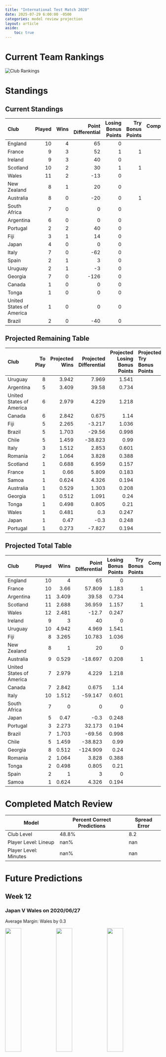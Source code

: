 ```yaml
---  
title: "International Test Match 2020"  
date: 2025-07-29 6:00:00 -0500  
categories: model review projection  
layout: article  
aside:  
    toc: true  
---
```

# Current Team Rankings


![Club Rankings](plots/rankings_International_Test_Match_2020.png)
# Standings

## Current Standings


| Club                     |   Played |   Wins |   Point Differential |   Losing Bonus Points |   Try Bonus Points |   Competition Points |
|:-------------------------|---------:|-------:|---------------------:|----------------------:|-------------------:|---------------------:|
| England                  |       10 |      4 |                   65 |                     0 |                    |                   28 |
| France                   |        9 |      3 |                   52 |                     1 |                  1 |                   24 |
| Ireland                  |        9 |      3 |                   40 |                     0 |                    |                   22 |
| Scotland                 |       10 |      2 |                   30 |                     1 |                  1 |                   22 |
| Wales                    |       11 |      2 |                  -13 |                     0 |                    |                   20 |
| New Zealand              |        8 |      1 |                   20 |                     0 |                    |                   18 |
| Australia                |        8 |      0 |                  -20 |                     0 |                  1 |                   15 |
| South Africa             |        7 |      0 |                    0 |                     0 |                    |                   14 |
| Argentina                |        6 |      0 |                    0 |                     0 |                    |                   12 |
| Portugal                 |        2 |      2 |                   40 |                     0 |                    |                    8 |
| Fiji                     |        3 |      1 |                   14 |                     0 |                    |                    8 |
| Japan                    |        4 |      0 |                    0 |                     0 |                    |                    8 |
| Italy                    |        7 |      0 |                  -62 |                     0 |                    |                    8 |
| Spain                    |        2 |      1 |                    3 |                     0 |                    |                    4 |
| Uruguay                  |        2 |      1 |                   -3 |                     0 |                    |                    4 |
| Georgia                  |        7 |      0 |                 -126 |                     0 |                    |                    4 |
| Canada                   |        1 |      0 |                    0 |                     0 |                    |                    2 |
| Tonga                    |        1 |      0 |                    0 |                     0 |                    |                    2 |
| United States of America |        1 |      0 |                    0 |                     0 |                    |                    2 |
| Brazil                   |        2 |      0 |                  -40 |                     0 |                    |                    0 |



## Projected Remaining Table


| Club                     |   To Play |   Projected Wins |   Projected Differential |   Projected Losing Bonus Points | Projected Try Bonus Points   |   Projected Competition Points |
|:-------------------------|----------:|-----------------:|-------------------------:|--------------------------------:|:-----------------------------|-------------------------------:|
| Uruguay                  |         8 |            3.942 |                    7.969 |                           1.541 |                              |                         17.955 |
| Argentina                |         5 |            3.409 |                   39.58  |                           0.734 |                              |                         14.734 |
| United States of America |         6 |            2.979 |                    4.229 |                           1.218 |                              |                         13.628 |
| Canada                   |         6 |            2.842 |                    0.675 |                           1.14  |                              |                         12.954 |
| Fiji                     |         5 |            2.265 |                   -3.217 |                           1.036 |                              |                         10.524 |
| Brazil                   |         5 |            1.703 |                  -29.56  |                           0.998 |                              |                          8.178 |
| Chile                    |         5 |            1.459 |                  -38.823 |                           0.99  |                              |                          7.17  |
| Italy                    |         3 |            1.512 |                    2.853 |                           0.601 |                              |                          6.913 |
| Romania                  |         2 |            1.064 |                    3.828 |                           0.388 |                              |                          4.848 |
| Scotland                 |         1 |            0.688 |                    6.959 |                           0.157 |                              |                          2.991 |
| France                   |         1 |            0.66  |                    5.809 |                           0.183 |                              |                          2.905 |
| Samoa                    |         1 |            0.624 |                    4.326 |                           0.194 |                              |                          2.762 |
| Australia                |         1 |            0.529 |                    1.303 |                           0.208 |                              |                          2.416 |
| Georgia                  |         1 |            0.512 |                    1.091 |                           0.24  |                              |                          2.368 |
| Tonga                    |         1 |            0.498 |                    0.805 |                           0.21  |                              |                          2.314 |
| Wales                    |         1 |            0.481 |                    0.3   |                           0.247 |                              |                          2.269 |
| Japan                    |         1 |            0.47  |                   -0.3   |                           0.248 |                              |                          2.226 |
| Portugal                 |         1 |            0.273 |                   -7.827 |                           0.194 |                              |                          1.372 |



## Projected Total Table


| Club                     |   Played |   Wins |   Point Differential |   Losing Bonus Points |   Try Bonus Points |   Competition Points |
|:-------------------------|---------:|-------:|---------------------:|----------------------:|-------------------:|---------------------:|
| England                  |       10 |  4     |               65     |                 0     |                    |               28     |
| France                   |       10 |  3.66  |               57.809 |                 1.183 |                  1 |               26.905 |
| Argentina                |       11 |  3.409 |               39.58  |                 0.734 |                    |               26.734 |
| Scotland                 |       11 |  2.688 |               36.959 |                 1.157 |                  1 |               24.991 |
| Wales                    |       12 |  2.481 |              -12.7   |                 0.247 |                    |               22.269 |
| Ireland                  |        9 |  3     |               40     |                 0     |                    |               22     |
| Uruguay                  |       10 |  4.942 |                4.969 |                 1.541 |                    |               21.955 |
| Fiji                     |        8 |  3.265 |               10.783 |                 1.036 |                    |               18.524 |
| New Zealand              |        8 |  1     |               20     |                 0     |                    |               18     |
| Australia                |        9 |  0.529 |              -18.697 |                 0.208 |                  1 |               17.416 |
| United States of America |        7 |  2.979 |                4.229 |                 1.218 |                    |               15.628 |
| Canada                   |        7 |  2.842 |                0.675 |                 1.14  |                    |               14.954 |
| Italy                    |       10 |  1.512 |              -59.147 |                 0.601 |                    |               14.913 |
| South Africa             |        7 |  0     |                0     |                 0     |                    |               14     |
| Japan                    |        5 |  0.47  |               -0.3   |                 0.248 |                    |               10.226 |
| Portugal                 |        3 |  2.273 |               32.173 |                 0.194 |                    |                9.372 |
| Brazil                   |        7 |  1.703 |              -69.56  |                 0.998 |                    |                8.178 |
| Chile                    |        5 |  1.459 |              -38.823 |                 0.99  |                    |                7.17  |
| Georgia                  |        8 |  0.512 |             -124.909 |                 0.24  |                    |                6.368 |
| Romania                  |        2 |  1.064 |                3.828 |                 0.388 |                    |                4.848 |
| Tonga                    |        2 |  0.498 |                0.805 |                 0.21  |                    |                4.314 |
| Spain                    |        2 |  1     |                3     |                 0     |                    |                4     |
| Samoa                    |        1 |  0.624 |                4.326 |                 0.194 |                    |                2.762 |



# Completed Match Review


| Model | Percent Correct Predictions | Spread Error |
| ------ | ------ | ------ |
| Club Level | 48.8% | 8.2 |
| Player Level: Lineup | nan% | nan |
| Player Level: Minutes | nan% | nan |


# Future Predictions

## Week 12

### Japan V Wales on 2020/06/27


Average Margin: Wales by 0.3

<p float="left">
<img src="plots\2020-06-27-Japan_V_Wales_performances.png" width="32%" />
<img src="plots\2020-06-27-Japan_V_Wales_resultbar.png" width="32%" />
<img src="plots\2020-06-27-Japan_V_Wales_spreads.png" width="32%" />
</p>

## Week 13

### United States of America V Canada on 2020/08/15


Average Margin: United States of America by 3.6

<p float="left">
<img src="plots\2020-08-15-UnitedStatesofAmerica_V_Canada_performances.png" width="32%" />
<img src="plots\2020-08-15-UnitedStatesofAmerica_V_Canada_resultbar.png" width="32%" />
<img src="plots\2020-08-15-UnitedStatesofAmerica_V_Canada_spreads.png" width="32%" />
</p>

### Argentina V Chile on 2020/08/15


Average Margin: Argentina by 15.0

<p float="left">
<img src="plots\2020-08-15-Argentina_V_Chile_performances.png" width="32%" />
<img src="plots\2020-08-15-Argentina_V_Chile_resultbar.png" width="32%" />
<img src="plots\2020-08-15-Argentina_V_Chile_spreads.png" width="32%" />
</p>

### Uruguay V Brazil on 2020/08/15


Average Margin: Uruguay by 12.3

<p float="left">
<img src="plots\2020-08-15-Uruguay_V_Brazil_performances.png" width="32%" />
<img src="plots\2020-08-15-Uruguay_V_Brazil_resultbar.png" width="32%" />
<img src="plots\2020-08-15-Uruguay_V_Brazil_spreads.png" width="32%" />
</p>

## Week 14

### Uruguay V Argentina on 2020/08/22


Average Margin: Argentina by 1.1

<p float="left">
<img src="plots\2020-08-22-Uruguay_V_Argentina_performances.png" width="32%" />
<img src="plots\2020-08-22-Uruguay_V_Argentina_resultbar.png" width="32%" />
<img src="plots\2020-08-22-Uruguay_V_Argentina_spreads.png" width="32%" />
</p>

### United States of America V Chile on 2020/08/22


Average Margin: United States of America by 9.6

<p float="left">
<img src="plots\2020-08-22-UnitedStatesofAmerica_V_Chile_performances.png" width="32%" />
<img src="plots\2020-08-22-UnitedStatesofAmerica_V_Chile_resultbar.png" width="32%" />
<img src="plots\2020-08-22-UnitedStatesofAmerica_V_Chile_spreads.png" width="32%" />
</p>

### Canada V Brazil on 2020/08/22


Average Margin: Canada by 8.9

<p float="left">
<img src="plots\2020-08-22-Canada_V_Brazil_performances.png" width="32%" />
<img src="plots\2020-08-22-Canada_V_Brazil_resultbar.png" width="32%" />
<img src="plots\2020-08-22-Canada_V_Brazil_spreads.png" width="32%" />
</p>

## Week 15

### Canada V Chile on 2020/08/29


Average Margin: Canada by 9.3

<p float="left">
<img src="plots\2020-08-29-Canada_V_Chile_performances.png" width="32%" />
<img src="plots\2020-08-29-Canada_V_Chile_resultbar.png" width="32%" />
<img src="plots\2020-08-29-Canada_V_Chile_spreads.png" width="32%" />
</p>

### Brazil V Argentina on 2020/08/29


Average Margin: Argentina by 7.0

<p float="left">
<img src="plots\2020-08-29-Brazil_V_Argentina_performances.png" width="32%" />
<img src="plots\2020-08-29-Brazil_V_Argentina_resultbar.png" width="32%" />
<img src="plots\2020-08-29-Brazil_V_Argentina_spreads.png" width="32%" />
</p>

### United States of America V Uruguay on 2020/08/29


Average Margin: United States of America by 0.1

<p float="left">
<img src="plots\2020-08-29-UnitedStatesofAmerica_V_Uruguay_performances.png" width="32%" />
<img src="plots\2020-08-29-UnitedStatesofAmerica_V_Uruguay_resultbar.png" width="32%" />
<img src="plots\2020-08-29-UnitedStatesofAmerica_V_Uruguay_spreads.png" width="32%" />
</p>

## Week 16

### Chile V Uruguay on 2020/09/05


Average Margin: Uruguay by 5.9

<p float="left">
<img src="plots\2020-09-05-Chile_V_Uruguay_performances.png" width="32%" />
<img src="plots\2020-09-05-Chile_V_Uruguay_resultbar.png" width="32%" />
<img src="plots\2020-09-05-Chile_V_Uruguay_spreads.png" width="32%" />
</p>

### Brazil V United States of America on 2020/09/05


Average Margin: United States of America by 0.2

<p float="left">
<img src="plots\2020-09-05-Brazil_V_UnitedStatesofAmerica_performances.png" width="32%" />
<img src="plots\2020-09-05-Brazil_V_UnitedStatesofAmerica_resultbar.png" width="32%" />
<img src="plots\2020-09-05-Brazil_V_UnitedStatesofAmerica_spreads.png" width="32%" />
</p>

### Argentina V Canada on 2020/09/05


Average Margin: Argentina by 8.6

<p float="left">
<img src="plots\2020-09-05-Argentina_V_Canada_performances.png" width="32%" />
<img src="plots\2020-09-05-Argentina_V_Canada_resultbar.png" width="32%" />
<img src="plots\2020-09-05-Argentina_V_Canada_spreads.png" width="32%" />
</p>

## Week 17

### Chile V Brazil on 2020/09/12


Average Margin: Chile by 1.0

<p float="left">
<img src="plots\2020-09-12-Chile_V_Brazil_performances.png" width="32%" />
<img src="plots\2020-09-12-Chile_V_Brazil_resultbar.png" width="32%" />
<img src="plots\2020-09-12-Chile_V_Brazil_spreads.png" width="32%" />
</p>

### Argentina V United States of America on 2020/09/12


Average Margin: Argentina by 7.9

<p float="left">
<img src="plots\2020-09-12-Argentina_V_UnitedStatesofAmerica_performances.png" width="32%" />
<img src="plots\2020-09-12-Argentina_V_UnitedStatesofAmerica_resultbar.png" width="32%" />
<img src="plots\2020-09-12-Argentina_V_UnitedStatesofAmerica_spreads.png" width="32%" />
</p>

### Uruguay V Canada on 2020/09/12


Average Margin: Uruguay by 6.7

<p float="left">
<img src="plots\2020-09-12-Uruguay_V_Canada_performances.png" width="32%" />
<img src="plots\2020-09-12-Uruguay_V_Canada_resultbar.png" width="32%" />
<img src="plots\2020-09-12-Uruguay_V_Canada_spreads.png" width="32%" />
</p>

## Week 18

### Canada V United States of America on 2020/10/30


Average Margin: Canada by 1.4

<p float="left">
<img src="plots\2020-10-30-Canada_V_UnitedStatesofAmerica_performances.png" width="32%" />
<img src="plots\2020-10-30-Canada_V_UnitedStatesofAmerica_resultbar.png" width="32%" />
<img src="plots\2020-10-30-Canada_V_UnitedStatesofAmerica_spreads.png" width="32%" />
</p>

## Week 19

### Portugal V Fiji on 2020/11/06


Average Margin: Fiji by 7.8

<p float="left">
<img src="plots\2020-11-06-Portugal_V_Fiji_performances.png" width="32%" />
<img src="plots\2020-11-06-Portugal_V_Fiji_resultbar.png" width="32%" />
<img src="plots\2020-11-06-Portugal_V_Fiji_spreads.png" width="32%" />
</p>

### Romania V Uruguay on 2020/11/07


Average Margin: Romania by 4.6

<p float="left">
<img src="plots\2020-11-07-Romania_V_Uruguay_performances.png" width="32%" />
<img src="plots\2020-11-07-Romania_V_Uruguay_resultbar.png" width="32%" />
<img src="plots\2020-11-07-Romania_V_Uruguay_spreads.png" width="32%" />
</p>

## Week 20

### Italy V Uruguay on 2020/11/14


Average Margin: Italy by 7.0

<p float="left">
<img src="plots\2020-11-14-Italy_V_Uruguay_performances.png" width="32%" />
<img src="plots\2020-11-14-Italy_V_Uruguay_resultbar.png" width="32%" />
<img src="plots\2020-11-14-Italy_V_Uruguay_spreads.png" width="32%" />
</p>

### France V Fiji on 2020/11/15


Average Margin: France by 5.8

<p float="left">
<img src="plots\2020-11-15-France_V_Fiji_performances.png" width="32%" />
<img src="plots\2020-11-15-France_V_Fiji_resultbar.png" width="32%" />
<img src="plots\2020-11-15-France_V_Fiji_spreads.png" width="32%" />
</p>

## Week 21

### Romania V Tonga on 2020/11/19


Average Margin: Tonga by 0.8

<p float="left">
<img src="plots\2020-11-19-Romania_V_Tonga_performances.png" width="32%" />
<img src="plots\2020-11-19-Romania_V_Tonga_resultbar.png" width="32%" />
<img src="plots\2020-11-19-Romania_V_Tonga_spreads.png" width="32%" />
</p>

### Georgia V Fiji on 2020/11/19


Average Margin: Georgia by 1.1

<p float="left">
<img src="plots\2020-11-19-Georgia_V_Fiji_performances.png" width="32%" />
<img src="plots\2020-11-19-Georgia_V_Fiji_resultbar.png" width="32%" />
<img src="plots\2020-11-19-Georgia_V_Fiji_spreads.png" width="32%" />
</p>

### Italy V Fiji on 2020/11/21


Average Margin: Fiji by 2.8

<p float="left">
<img src="plots\2020-11-21-Italy_V_Fiji_performances.png" width="32%" />
<img src="plots\2020-11-21-Italy_V_Fiji_resultbar.png" width="32%" />
<img src="plots\2020-11-21-Italy_V_Fiji_spreads.png" width="32%" />
</p>

### Italy V Australia on 2020/11/21


Average Margin: Australia by 1.3

<p float="left">
<img src="plots\2020-11-21-Italy_V_Australia_performances.png" width="32%" />
<img src="plots\2020-11-21-Italy_V_Australia_resultbar.png" width="32%" />
<img src="plots\2020-11-21-Italy_V_Australia_spreads.png" width="32%" />
</p>

### Uruguay V Samoa on 2020/11/21


Average Margin: Samoa by 4.3

<p float="left">
<img src="plots\2020-11-21-Uruguay_V_Samoa_performances.png" width="32%" />
<img src="plots\2020-11-21-Uruguay_V_Samoa_resultbar.png" width="32%" />
<img src="plots\2020-11-21-Uruguay_V_Samoa_spreads.png" width="32%" />
</p>

## Week 22

### Scotland V Fiji on 2020/11/28


Average Margin: Scotland by 7.0

<p float="left">
<img src="plots\2020-11-28-Scotland_V_Fiji_performances.png" width="32%" />
<img src="plots\2020-11-28-Scotland_V_Fiji_resultbar.png" width="32%" />
<img src="plots\2020-11-28-Scotland_V_Fiji_spreads.png" width="32%" />
</p>
